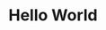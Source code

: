# Hello World

<partial src="../render/partials/_places/brazil.jade" >

<partial src="../render/partials/_places/mexico.jade" quality="beautifull" num=1 />

<partial src="../render/partials/_places/japan.md" quality="mysterious" continent="Asia" />